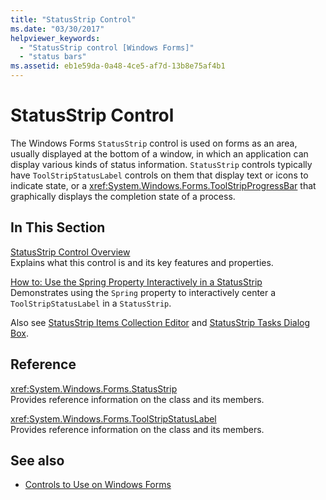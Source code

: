```yaml
---
title: "StatusStrip Control"
ms.date: "03/30/2017"
helpviewer_keywords: 
  - "StatusStrip control [Windows Forms]"
  - "status bars"
ms.assetid: eb1e59da-0a48-4ce5-af7d-13b8e75af4b1
---
```

# StatusStrip Control
The Windows Forms `StatusStrip` control is used on forms as an area, usually displayed at the bottom of a window, in which an application can display various kinds of status information. `StatusStrip` controls typically have `ToolStripStatusLabel` controls on them that display text or icons to indicate state, or a <xref:System.Windows.Forms.ToolStripProgressBar> that graphically displays the completion state of a process.  
  
## In This Section  
 [StatusStrip Control Overview](../../../../docs/framework/winforms/controls/statusstrip-control-overview.md)  
 Explains what this control is and its key features and properties.  
  
 [How to: Use the Spring Property Interactively in a StatusStrip](../../../../docs/framework/winforms/controls/how-to-use-the-spring-property-interactively-in-a-statusstrip.md)  
 Demonstrates using the `Spring` property to interactively center a `ToolStripStatusLabel` in a `StatusStrip`.  
  
 Also see [StatusStrip Items Collection Editor](https://docs.microsoft.com/previous-versions/visualstudio/visual-studio-2010/ms233631(v=vs.100)) and [StatusStrip Tasks Dialog Box](https://docs.microsoft.com/previous-versions/visualstudio/visual-studio-2010/ms233642(v=vs.100)).  
  
## Reference  
 <xref:System.Windows.Forms.StatusStrip>  
 Provides reference information on the class and its members.  
  
 <xref:System.Windows.Forms.ToolStripStatusLabel>  
 Provides reference information on the class and its members.  
  
## See also
- [Controls to Use on Windows Forms](../../../../docs/framework/winforms/controls/controls-to-use-on-windows-forms.md)

